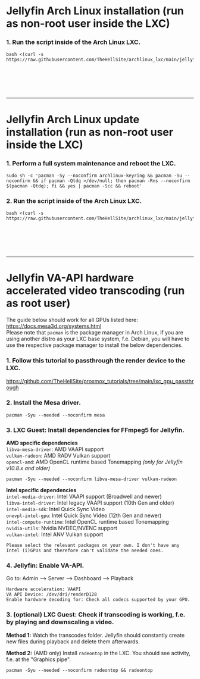 # Jellyfin Arch Linux installation (run as non-root user inside the LXC)

### 1. Run the script inside of the Arch Linux LXC.

  ```
  bash <(curl -s https://raw.githubusercontent.com/TheHellSite/archlinux_lxc/main/jellyfin/jellyfin_installer.sh)
  ```

<br />
<br />
<br />
<br />
<hr>

# Jellyfin Arch Linux update installation (run as non-root user inside the LXC)

### 1. Perform a full system maintenance and reboot the LXC.

  ```
  sudo sh -c 'pacman -Sy --noconfirm archlinux-keyring && pacman -Su --noconfirm && if pacman -Qtdq >/dev/null; then pacman -Rns --noconfirm $(pacman -Qtdq); fi && yes | pacman -Scc && reboot'
  ```

### 2. Run the script inside of the Arch Linux LXC.

  ```
  bash <(curl -s https://raw.githubusercontent.com/TheHellSite/archlinux_lxc/main/jellyfin/jellyfin_updater.sh)
  ```

<br />
<br />
<br />
<br />
<hr>

# Jellyfin VA-API hardware accelerated video transcoding (run as root user)

The guide below should work for all GPUs listed here: https://docs.mesa3d.org/systems.html  
Please note that `pacman` is the package manager in Arch Linux, if you are using another distro as your LXC base system, f.e. Debian, you will have to use the respective package manager to install the below dependencies.

### 1. Follow this tutorial to passthrough the render device to the LXC.
https://github.com/TheHellSite/proxmox_tutorials/tree/main/lxc_gpu_passthrough

### 2. Install the Mesa driver.

  ```
  pacman -Syu --needed --noconfirm mesa
  ```

### 3. LXC Guest: Install dependencies for FFmpeg5 for Jellyfin.

**AMD specific dependencies**  
`libva-mesa-driver`: AMD VAAPI support  
`vulkan-radeon`: AMD RADV Vulkan support  
`opencl-amd`: AMD OpenCL runtime based Tonemapping *(only for Jellyfin v10.8.x and older)*  

  ```
  pacman -Syu --needed --noconfirm libva-mesa-driver vulkan-radeon
  ```

**Intel specific dependencies**  
`intel-media-driver`: Intel VAAPI support (Broadwell and newer)  
`libva-intel-driver`: Intel legacy VAAPI support (10th Gen and older)  
`intel-media-sdk`: Intel Quick Sync Video  
`onevpl-intel-gpu`: Intel Quick Sync Video (12th Gen and newer)  
`intel-compute-runtime`: Intel OpenCL runtime based Tonemapping  
`nvidia-utils`: Nvidia NVDEC/NVENC support  
`vulkan-intel`: Intel ANV Vulkan support  

  ```
  Please select the relevant packages on your own. I don't have any Intel (i)GPUs and therefore can't validate the needed ones.
  ```

### 4. Jellyfin: Enable VA-API.

  Go to: Admin --> Server --> Dashboard --> Playback
  ```
  Hardware acceleration: VAAPI
  VA API Device: /dev/dri/renderD128
  Enable hardware decoding for: Check all codecs supported by your GPU.
  ```

### 3. (optional) LXC Guest: Check if transcoding is working, f.e. by playing and downscaling a video.

  **Method 1:** Watch the transcodes folder. Jellyfin should constantly create new files during playback and delete them afterwards.

  **Method 2:** (AMD only) Install ```radeontop``` in the LXC. You should see activity, f.e. at the "Graphics pipe".
  ```
  pacman -Syu --needed --noconfirm radeontop && radeontop
  ```
